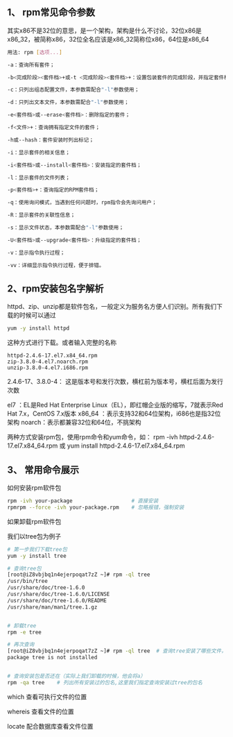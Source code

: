 ## 1、 rpm常见命令参数

其实x86不是32位的意思，是一个架构，架构是什么不讨论，32位x86是x86_32，被简称x86，32位全名应该是x86_32简称位x86，64位是x86_64

```bash
用法: rpm [选项...]

-a：查询所有套件；

-b<完成阶段><套件档>+或-t <完成阶段><套件档>+：设置包装套件的完成阶段，并指定套件档的文件名称；

-c：只列出组态配置文件，本参数需配合"-l"参数使用；

-d：只列出文本文件，本参数需配合"-l"参数使用；

-e<套件档>或--erase<套件档>：删除指定的套件；

-f<文件>+：查询拥有指定文件的套件；

-h或--hash：套件安装时列出标记；

-i：显示套件的相关信息；

-i<套件档>或--install<套件档>：安装指定的套件档；

-l：显示套件的文件列表；

-p<套件档>+：查询指定的RPM套件档；

-q：使用询问模式，当遇到任何问题时，rpm指令会先询问用户；

-R：显示套件的关联性信息；

-s：显示文件状态，本参数需配合"-l"参数使用；

-U<套件档>或--upgrade<套件档>：升级指定的套件档；

-v：显示指令执行过程；

-vv：详细显示指令执行过程，便于排错。
```



## 2、rpm安装包名字解析

httpd、zip、unzip都是软件包名，一般定义为服务名方便人们识别。所有我们下载的时候可以通过

```bash
yum -y install httpd
```

这种方式进行下载。或者输入完整的名称

```
httpd-2.4.6-17.el7.x84_64.rpm
zip-3.8.0-4.el7.noarch.rpm
unzip-3.8.0-4.el7.i686.rpm
```

2.4.6-17、3.8.0-4： 这是版本号和发行次数，横杠前为版本号，横杠后面为发行次数

el7 ：EL是Red Hat Enterprise Linux（EL），即红帽企业版的缩写，7就表示Red Hat 7.x，CentOS 7.x版本
x86_64 ：表示支持32和64位架构，i686也是指32位架构
noarch：表示都兼容32位和64位，不挑架构

两种方式安装rpm包，使用rpm命令和yum命令，如： rpm -ivh httpd-2.4.6-17.el7.x84_64.rpm 或 yum install httpd-2.4.6-17.el7.x84_64.rpm



## 3、 常用命令展示

如何安装rpm软件包

```bash
rpm -ivh your-package                	# 直接安装
rpmrpm --force -ivh your-package.rpm 	# 忽略报错，强制安装
```



如果卸载rpm软件包

我们以tree包为例子

```bash
# 第一步我们下载tree包
yum -y install tree

# 查询tree包
[root@iZ8vbjbq1n4ejerpoqat7zZ ~]# rpm -ql tree
/usr/bin/tree
/usr/share/doc/tree-1.6.0
/usr/share/doc/tree-1.6.0/LICENSE
/usr/share/doc/tree-1.6.0/README
/usr/share/man/man1/tree.1.gz


# 卸载tree
rpm -e tree

# 再次查询
[root@iZ8vbjbq1n4ejerpoqat7zZ ~]# rpm -ql tree 	# 查询tree安装了哪些文件，及其具体位置
package tree is not installed


# 查询安装包是否还在（实际上我们卸载的时候，他会将a）
rpm -qa tree	# 列出所有安装过的包名,这里我们指定查询安装过tree的包名

```





which    查看可执行文件的位置 

whereis   查看文件的位置

locate    配合数据库查看文件位置